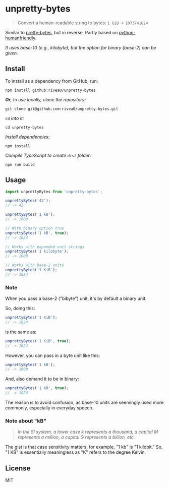 # unpretty-bytes

> Convert a human-readable string to bytes: `1 GiB` → `1073741824`

Similar to [pretty-bytes](https://github.com/sindresorhus/pretty-bytes), but in reverse.
Partly based on [python-humanfriendly](https://github.com/xolox/python-humanfriendly).

_It uses base-10 (e.g., kilobyte), but the option for binary (base-2) can be given._

## Install

To install as a dependency from GitHub, run:

```
npm install github:rivea0/unpretty-bytes
```

_**Or**, to use locally, clone the repository:_

```
git clone git@github.com:rivea0/unpretty-bytes.git
```

_`cd` into it:_

```
cd unpretty-bytes
```

_Install dependencies:_

```
npm install
```

_Compile TypeScript to create `dist` folder:_

```
npm run build
```

## Usage

```js
import unprettyBytes from 'unpretty-bytes';

unprettyBytes('42');
// -> 42

unprettyBytes('1 kB');
// -> 1000

// With binary option true
unprettyBytes('1 kB', true);
// -> 1024

// Works with expanded unit strings
unprettyBytes('1 kilobyte');
// -> 1000

// Works with base-2 units
unprettyBytes('1 KiB');
// -> 1024
```

### Note

When you pass a base-2 ("bibyte") unit, it's by default a binary unit.

So, doing this:

```js
unprettyBytes('1 KiB');
// -> 1024
```

is the same as:

```js
unprettyBytes('1 KiB', true);
// -> 1024
```

However, you can pass in a byte unit like this:

```js
unprettyBytes('1 kB');
// -> 1000
```

And, also demand it to be in binary:

```js
unprettyBytes('1 kB', true);
// -> 1024
```

The reason is to avoid confusion, as base-10 units are seemingly used more commonly, especially in everyday speech.

### Note about "kB"

> _In the SI system, a lower case k represents a thousand, a capital M represents a million, a capital G represents a billion, etc._

The gist is that case sensitivity matters, for example, "1 kb" is "1 kilobit." So, "1 KB" is essentially meaningless as "K" refers to the degree Kelvin.

## License

MIT
